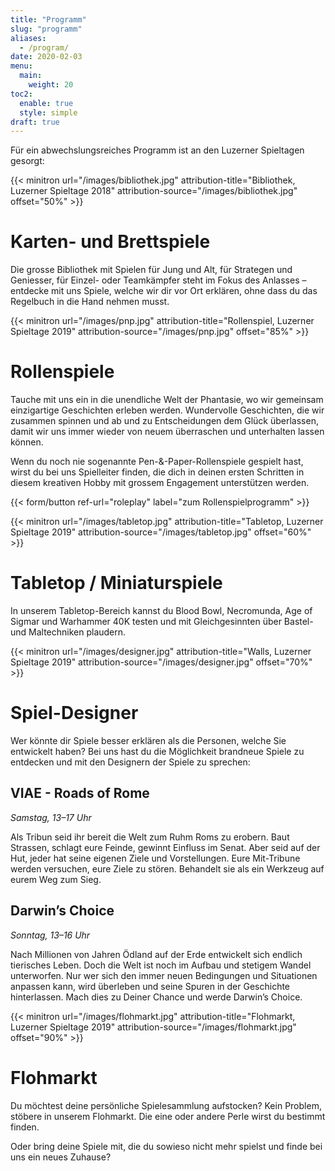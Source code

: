 ```yaml
---
title: "Programm"
slug: "programm"
aliases:
  - /program/
date: 2020-02-03
menu:
  main:
    weight: 20
toc2:
  enable: true
  style: simple
draft: true
---
```


Für ein abwechslungsreiches Programm ist an den Luzerner Spieltagen gesorgt:

{{< minitron url="/images/bibliothek.jpg" attribution-title="Bibliothek, Luzerner Spieltage 2018" attribution-source="/images/bibliothek.jpg" offset="50%" >}}

# Karten- und Brettspiele

Die grosse Bibliothek mit Spielen für Jung und Alt, für Strategen und Geniesser, für Einzel- oder Teamkämpfer steht im Fokus des Anlasses – entdecke mit uns Spiele, welche wir dir vor Ort erklären, ohne dass du das Regelbuch in die Hand nehmen musst.

{{< minitron url="/images/pnp.jpg" attribution-title="Rollenspiel, Luzerner Spieltage 2019" attribution-source="/images/pnp.jpg" offset="85%" >}}

# Rollenspiele

Tauche mit uns ein in die unendliche Welt der Phantasie, wo wir gemeinsam einzigartige Geschichten erleben werden. Wundervolle Geschichten, die wir zusammen spinnen und ab und zu Entscheidungen dem Glück überlassen, damit wir uns immer wieder von neuem überraschen und unterhalten lassen können.

Wenn du noch nie sogenannte Pen-&-Paper-Rollenspiele gespielt hast, wirst du bei uns Spielleiter finden, die dich in deinen ersten Schritten in diesem kreativen Hobby mit grossem Engagement unterstützen werden.

{{< form/button ref-url="roleplay" label="zum Rollenspielprogramm" >}}

{{< minitron url="/images/tabletop.jpg" attribution-title="Tabletop, Luzerner Spieltage 2019" attribution-source="/images/tabletop.jpg" offset="60%" >}}

# Tabletop / Miniaturspiele

In unserem Tabletop-Bereich kannst du Blood Bowl, Necromunda, Age of Sigmar und Warhammer 40K testen und mit Gleichgesinnten über Bastel- und Maltechniken plaudern.

{{< minitron url="/images/designer.jpg" attribution-title="Walls, Luzerner Spieltage 2019" attribution-source="/images/designer.jpg" offset="70%" >}}

# Spiel-Designer

Wer könnte dir Spiele besser erklären als die Personen, welche Sie entwickelt haben? Bei uns hast du die Möglichkeit brandneue Spiele zu entdecken und mit den Designern der Spiele zu sprechen:

## VIAE - Roads of Rome

_Samstag, 13–17 Uhr_

Als Tribun seid ihr bereit die Welt zum Ruhm Roms zu erobern. Baut Strassen, schlagt eure Feinde, gewinnt Einfluss im Senat. Aber seid auf der Hut, jeder hat seine eigenen Ziele und Vorstellungen. Eure Mit-Tribune werden versuchen, eure Ziele zu stören. Behandelt sie als ein Werkzeug auf eurem Weg zum Sieg.

## Darwin’s Choice

_Sonntag, 13–16 Uhr_

Nach Millionen von Jahren Ödland auf der Erde entwickelt sich endlich tierisches Leben. Doch die Welt ist noch im Aufbau und stetigem Wandel unterworfen. Nur wer sich den immer neuen Bedingungen und Situationen anpassen kann, wird überleben und seine Spuren in der Geschichte hinterlassen. Mach dies zu Deiner Chance und werde Darwin’s Choice.

{{< minitron url="/images/flohmarkt.jpg" attribution-title="Flohmarkt, Luzerner Spieltage 2019" attribution-source="/images/flohmarkt.jpg" offset="90%" >}}

# Flohmarkt

Du möchtest deine persönliche Spielesammlung aufstocken? Kein Problem, stöbere in unserem Flohmarkt. Die eine oder andere Perle wirst du bestimmt finden.

Oder bring deine Spiele mit, die du sowieso nicht mehr spielst und finde bei uns ein neues Zuhause?

